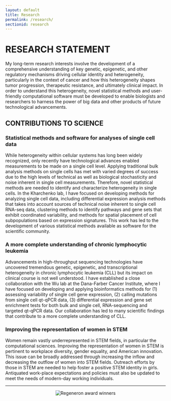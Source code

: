 ```yaml
---
layout: default
title: Research
permalink: /research/
sectionid: research
---
```


# RESEARCH STATEMENT 

My long-term research interests involve the development of a comprehensive understanding of key genetic, epigenetic, and other regulatory mechanisms driving cellular identity and heterogeneity, particularly in the context of cancer and how this heterogeneity shapes tumor progression, therapeutic resistance, and ultimately clinical impact. In order to understand this heterogeneity, novel statistical methods and user-friendly computational software must be developed to enable biologists and researchers to harness the power of big data and other products of future technological advancements. 

## CONTRIBUTIONS TO SCIENCE

### Statistical methods and software for analyses of single cell data

While heterogeneity within cellular systems has long been widely recognized, only recently have technological advances enabled measurements to be made on a single cell level. Applying traditional bulk analysis methods on single cells has met with varied degrees of success due to the high levels of technical as well as biological stochasticity and noise inherent in single cell measurements. Therefore, novel statistical methods are needed to identify and characterize heterogeneity in single cells. In the Kharchenko lab, I have focused on developing methods for analyzing single cell data, including differential expression analysis methods that takes into account sources of technical noise inherent to single cell RNA-seq data, clustering methods to identify pathways and gene sets that exhibit coordinated variability, and methods for spatial placement of cell subpopulations based on expression signatures. This work has led to the development of various statistical methods available as software for the scientific community.

### A more complete understanding of chronic lymphocytic leukemia

Advancements in high-throughput sequencing technologies have uncovered tremendous genetic, epigenetic, and transcriptional heterogeneity in chronic lymphocytic leukemia (CLL) but its impact on clinical course is not well understood. I have established a close collaboration with the Wu lab at the Dana-Farber Cancer Institute, where I have focused on developing and applying bioinformatics methods for (1) assessing variability of single cell gene expression, (2) calling mutations from single cell qt-qPCR data, (3) differential expression and gene set enrichment tests for both bulk and single cell, RNA-sequencing and targeted qt-qPCR data. Our collaboration has led to many scientific findings that contribute to a more complete understanding of CLL.

### Improving the representation of women in STEM

Women remain vastly underrepresented in STEM fields, in particular the computational sciences. Improving the representation of women in STEM is pertinent to workplace diversity, gender equality, and American innovation. This issue can be broadly addressed through increasing the inflow and decreasing the outflow of women into STEM fields. Outreach efforts by those in STEM are needed to help foster a positive STEM identity in girls. Antiquated work-place expectations and policies must also be updated to meet the needs of modern-day working individuals. 

<hr>

<div align="center"><img class="img-responsive" src="{{ "/img/pages/research.png" | prepend: site.baseurl }}" alt="Regeneron award winners"></div>

